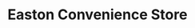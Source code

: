 ---
title: "Easton Convenience Store"
url: /bristol/easton-convenience-store-stapleton-road/
shop: convenience
---